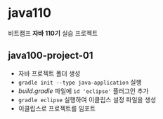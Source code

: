 # java110

비트캠프 **자바 110기** 실습 프로젝트

## java100-project-01
- 자바 프로젝트 폴더 생성
- `gradle init --type java-application` 실행
- *build.gradle* 파일에 `id 'eclipse'` 플러그인 추가
- `gradle eclipse` 실행하여 이클립스 설정 파일을 생성
- 이클립스로 프로젝트를 임포트

